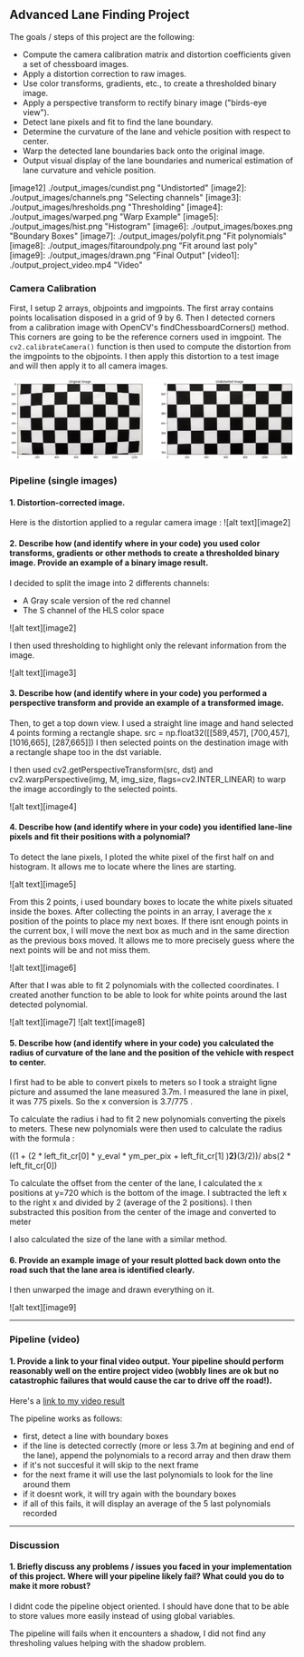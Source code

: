 ## Advanced Lane Finding Project


The goals / steps of this project are the following:

* Compute the camera calibration matrix and distortion coefficients given a set of chessboard images.
* Apply a distortion correction to raw images.
* Use color transforms, gradients, etc., to create a thresholded binary image.
* Apply a perspective transform to rectify binary image ("birds-eye view").
* Detect lane pixels and fit to find the lane boundary.
* Determine the curvature of the lane and vehicle position with respect to center.
* Warp the detected lane boundaries back onto the original image.
* Output visual display of the lane boundaries and numerical estimation of lane curvature and vehicle position.

[//]: # (Image References)

[image1]: ./output_images/calibration3.png "Finding Corners"
[image12] ./output_images/cundist.png "Undistorted"
[image2]: ./output_images/channels.png "Selecting channels"
[image3]: ./output_images/hresholds.png "Thresholding"
[image4]: ./output_images/warped.png "Warp Example"
[image5]: ./output_images/hist.png "Histogram"
[image6]: ./output_images/boxes.png "Boundary Boxes"
[image7]: ./output_images/polyfit.png "Fit polynomials"
[image8]: ./output_images/fitaroundpoly.png "Fit around last poly"
[image9]: ./output_images/drawn.png "Final Output"
[video1]: ./output_project_video.mp4 "Video"

### Camera Calibration

First, I setup 2 arrays, objpoints and imgpoints. The first array contains points localisation disposed in a grid of 9 by 6.
Then I detected corners from a calibration image with OpenCV's findChessboardCorners() method. This corners are going to be the reference corners used in imgpoint.
The `cv2.calibrateCamera()` function is then used to compute the distortion from the imgpoints to the objpoints. I then apply this distortion to a test image and will then apply it to all camera images.

![alt text][image1]

### Pipeline (single images)

#### 1. Distortion-corrected image.

Here is the distortion applied to a regular camera image :
![alt text][image2]

#### 2. Describe how (and identify where in your code) you used color transforms, gradients or other methods to create a thresholded binary image.  Provide an example of a binary image result.

I decided to split the image into 2 differents channels:
- A Gray scale version of the red channel
- The S channel of the HLS color space

![alt text][image2]

I then used thresholding to highlight only the relevant information from the image.

![alt text][image3]

#### 3. Describe how (and identify where in your code) you performed a perspective transform and provide an example of a transformed image.

Then, to get a top down view. I used a straight line image and hand selected 4 points forming a rectangle shape.
src = np.float32([[589,457], [700,457], [1016,665], [287,665]])
I then selected points on the destination image with a rectangle shape too in the dst variable.

I then used cv2.getPerspectiveTransform(src, dst) and cv2.warpPerspective(img, M, img_size, flags=cv2.INTER_LINEAR) to warp the image accordingly to the selected points.

![alt text][image4]

#### 4. Describe how (and identify where in your code) you identified lane-line pixels and fit their positions with a polynomial?

To detect the lane pixels, I ploted the white pixel of the first half on and histogram. It allows me to locate where the lines are starting.

![alt text][image5]

From this 2 points, i used boundary boxes to locate the white pixels situated inside the boxes. After collecting the points in an array, I average the x position of the points to place my next boxes.
If there isnt enough points in the current box, I will move the next box as much and in the same direction as the previous boxs moved. It allows me to more precisely guess where the next points will be and not miss them.

![alt text][image6]

After that I was able to fit 2 polynomials with the collected coordinates. I created another function to be able to look for white points around the last detected polynomial.

![alt text][image7]
![alt text][image8]

#### 5. Describe how (and identify where in your code) you calculated the radius of curvature of the lane and the position of the vehicle with respect to center.

I first had to be able to convert pixels to meters so I took a straight ligne picture and assumed the lane measured 3.7m. I measured the lane in pixel, it was 775 pixels. So the x conversion is 3.7/775 .
 
To calculate the radius i had to fit 2 new polynomials converting the pixels to meters. These new polynomials were then used to calculate the radius with the formula :

((1 + (2 * left_fit_cr[0] * y_eval * ym_per_pix + left_fit_cr[1] )**2)**(3/2))/ abs(2 * left_fit_cr[0])

To calculate the offset from the center of the lane, I calculated the x positions at y=720 which is the bottom of the image. I subtracted the left x to the right x and divided by 2 (average of the 2 positions). I then substracted this position from the center of the image and converted to meter

I also calculated the size of the lane with a similar method.

#### 6. Provide an example image of your result plotted back down onto the road such that the lane area is identified clearly.

I then unwarped the image and drawn everything on it.

![alt text][image9]

---

### Pipeline (video)

#### 1. Provide a link to your final video output.  Your pipeline should perform reasonably well on the entire project video (wobbly lines are ok but no catastrophic failures that would cause the car to drive off the road!).

Here's a [link to my video result](./project_video.mp4)

The pipeline works as follows:

- first, detect a line with boundary boxes
- if the line is detected correctly (more or less 3.7m at begining and end of the lane), append the polynomials to a record array and then draw them
- if it's not succesful it will skip to the next frame
- for the next frame it will use the last polynomials to look for the line around them
- if it doesnt work, it will try again with the boundary boxes
- if all of this fails, it will display an average of the 5 last polynomials recorded

---

### Discussion

#### 1. Briefly discuss any problems / issues you faced in your implementation of this project.  Where will your pipeline likely fail?  What could you do to make it more robust?

I didnt code the pipeline object oriented. I should have done that to be able to store values more easily instead of using global variables.

The pipeline will fails when it encounters a shadow, I did not find any thresholing values helping with the shadow problem.
